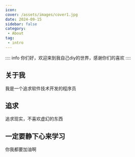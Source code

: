```yaml
---
icon: 
cover: /assets/images/cover1.jpg
date: 2024-09-15
sidebar: false
category:
 - About
tag:
 - intro
---
```


:::: info
你们好，欢迎来到我自己diy的世界，感谢你们的喜欢
::::

## 关于我
我是一个追求软件技术开发的程序员

## 追求
追求现实，不喜欢虚幻的东西

## 一定要静下心来学习
你我都要加油啊
